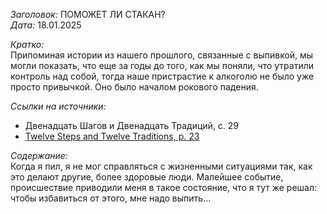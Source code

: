 *Заголовок:* ПОМОЖЕТ ЛИ СТАКАН?  
*Дата:* 18.01.2025

*Кратко:*  
Припоминая истории из нашего прошлого, связанные с выпивкой, мы могли показать, что еще за годы до того, как мы поняли, что утратили контроль над собой, тогда наше пристрастие к алкоголю не было уже просто привычкой. Оно было началом рокового падения.

*Ссылки на источники:*
- Двенадцать Шагов и Двенадцать Традиций, c. 29
- [Twelve Steps and Twelve Traditions, p. 23](https://example.com)

*Содержание:*  
Когда я пил, я не мог справляться с жизненными ситуациями так, как это делают другие, более здоровые люди. Малейшее событие, происшествие приводили меня в такое состояние, что я тут же решал: чтобы избавиться от этого, мне надо выпить...  
